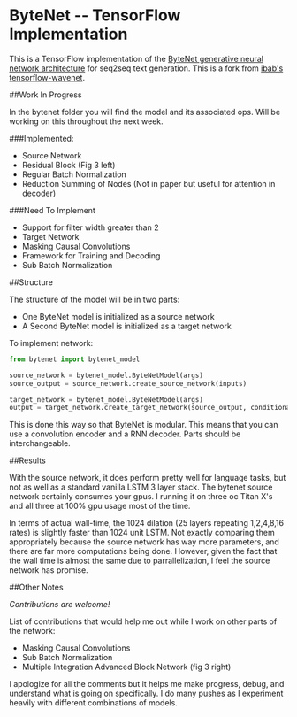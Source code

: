 # ByteNet -- TensorFlow Implementation

This is a TensorFlow implementation of the [ByteNet generative neural
network architecture](https://arxiv.org/pdf/1610.10099v1.pdf) for seq2seq text generation. This is a fork from [ibab's tensorflow-wavenet](https://github.com/ibab/tensorflow-wavenet).


##Work In Progress

In the bytenet folder you will find the model and its associated ops. Will be working on this throughout the next week.

###Implemented:

* Source Network
* Residual Block (Fig 3 left)
* Regular Batch Normalization 
* Reduction Summing of Nodes (Not in paper but useful for attention in decoder)

###Need To Implement

* Support for filter width greater than 2
* Target Network
* Masking Causal Convolutions
* Framework for Training and Decoding
* Sub Batch Normalization

##Structure

The structure of the model will be in two parts:

- One ByteNet model is initialized as a source network
- A Second ByteNet model is initialized as a target network

To implement network:

```python
from bytenet import bytenet_model

source_network = bytenet_model.ByteNetModel(args)
source_output = source_network.create_source_network(inputs)

target_network = bytenet_model.ByteNetModel(args) 
output = target_network.create_target_network(source_output, conditional_inputs) #this has not been implemented

```


This is done this way so that ByteNet is modular. This means that you can use a convolution encoder and a RNN decoder. Parts should be interchangeable. 

##Results

With the source network, it does perform pretty well for language tasks, but not as well as a standard vanilla LSTM 3 layer stack. The bytenet source network certainly consumes your gpus. I running it on three oc Titan X's and all three at 100% gpu usage most of the time.

In terms of actual wall-time, the 1024 dilation (25 layers repeating 1,2,4,8,16 rates) is slightly faster than 1024 unit LSTM. Not exactly comparing them appropriately because the source network has way more parameters, and there are far more computations being done. However, given the fact that the wall time is almost the same due to parrallelization, I feel the source network has promise.

##Other Notes

*Contributions are welcome!*

List of contributions that would help me out while I work on other parts of the network:

* Masking Causal Convolutions
* Sub Batch Normalization
* Multiple Integration Advanced Block Network (fig 3 right)

I apologize for all the comments but it helps me make progress, debug, and understand what is going on specifically. I do many pushes as I experiment heavily with different combinations of models.
